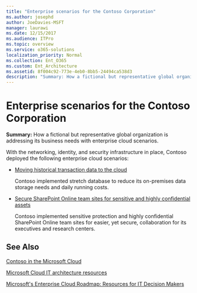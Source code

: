 ```yaml
---
title: "Enterprise scenarios for the Contoso Corporation"
ms.author: josephd
author: JoeDavies-MSFT
manager: laurawi
ms.date: 12/15/2017
ms.audience: ITPro
ms.topic: overview
ms.service: o365-solutions
localization_priority: Normal
ms.collection: Ent_O365
ms.custom: Ent_Architecture
ms.assetid: 8f004c92-773e-4eb0-8bb5-24494ca538d3
description: "Summary: How a fictional but representative global organization is addressing its business needs with enterprise cloud scenarios."
---
```


# Enterprise scenarios for the Contoso Corporation

 **Summary:** How a fictional but representative global organization is addressing its business needs with enterprise cloud scenarios.
  
With the networking, identity, and security infrastructure in place, Contoso deployed the following enterprise cloud scenarios:
  
- [Moving historical transaction data to the cloud](moving-historical-transaction-data-to-the-cloud.md)
    
    Contoso implemented stretch database to reduce its on-premises data storage needs and daily running costs.
    
- [Secure SharePoint Online team sites for sensitive and highly confidential assets](secure-sharepoint-online-team-sites-for-sensitive-and-highly-confidential-assets.md)
    
    Contoso implemented sensitive protection and highly confidential SharePoint Online team sites for easier, yet secure, collaboration for its executives and research centers.
    
## See Also

[Contoso in the Microsoft Cloud](contoso-in-the-microsoft-cloud.md)
  
[Microsoft Cloud IT architecture resources](microsoft-cloud-it-architecture-resources.md)

[Microsoft's Enterprise Cloud Roadmap: Resources for IT Decision Makers](https://sway.com/FJ2xsyWtkJc2taRD)



